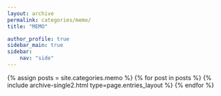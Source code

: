 ```yaml
---
layout: archive
permalink: categories/memo/
title: "MEMO"

author_profile: true
sidebar_main: true
sidebar:
    nav: "side"
---
```


{% assign posts = site.categories.memo %}
{% for post in posts %} {% include archive-single2.html type=page.entries_layout %} {% endfor %}